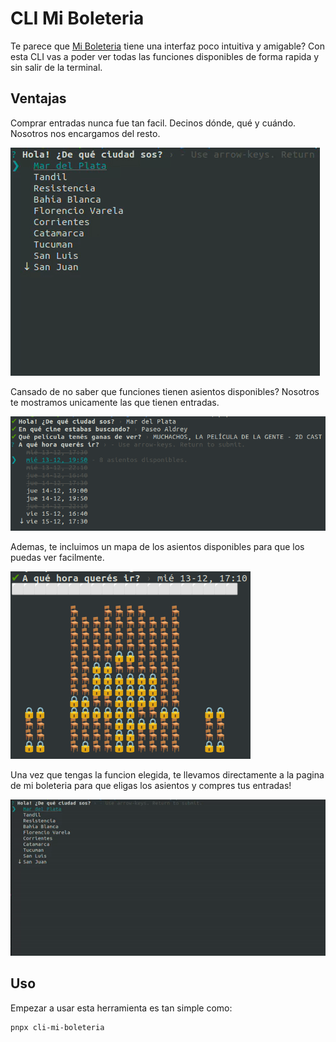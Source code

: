 # CLI Mi Boleteria

Te parece que [Mi Boleteria](www.miboleteria.com.ar)
tiene una interfaz poco intuitiva y amigable? Con esta CLI vas a poder ver todas las funciones disponibles de forma rapida y sin salir de la terminal.

## Ventajas

<!-- Con tan solo elegir 4 opciones ya estas seleccionando la pelicula que quieras. Simple. -->

Comprar entradas nunca fue tan facil. Decinos dónde, qué y cuándo. Nosotros nos encargamos del resto.

![Interface](./images/interface.gif)

Cansado de no saber que funciones tienen asientos disponibles? Nosotros te mostramos unicamente las que tienen entradas.

![Disabled Options](./images/disabled-options.png)

Ademas, te incluimos un mapa de los asientos disponibles para que los puedas ver facilmente.

![Show Seats](./images/show-seats.png)

Una vez que tengas la funcion elegida, te llevamos directamente a la pagina de mi boleteria para que eligas los asientos y compres tus entradas!

![Open Web](./images/open-web.gif)

<!-- Acceso directo a la seleccion de butacas. Evita tener que repetir los datos que ya ingresaste. -->

<!-- - Incluye mapa de la sala para que veas cuales son las butacas disponibles. -->

## Uso

Empezar a usar esta herramienta es tan simple como:

```bash
pnpx cli-mi-boleteria
```
